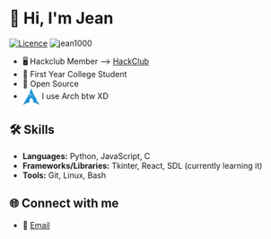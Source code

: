 # 👋 Hi, I'm Jean 
[![Licence](https://hackatime-badge.hackclub.com/U0811ME6L0J/HabitTracker)](./LICENSE) 
<img src="https://komarev.com/ghpvc/?username=jean1000levrai&label=Profile%20views&color=0e75b6&style=flat" alt="jean1000" />

 - 🖥 Hackclub Member --> [HackClub](http://neighborhood.hackclub.com/)
 - 💼 First Year College Student
 - 💜 Open Source
 - [<img src="https://raw.githubusercontent.com/Jean1000levrai/Jean1000levrai/main/assets/arch.svg" height="30em" align="center" alt="Arch Linux Logo" title="Arch Linux Logo"/>](https://archlinux.org/)
I use Arch btw XD

## 🛠️ Skills

- **Languages:** Python, JavaScript, C
- **Frameworks/Libraries:** Tkinter, React, SDL (currently learning it)
- **Tools:** Git, Linux, Bash

## 🌐 Connect with me
- 📧 [Email](mailto:jean2salomon@icloud.com)
